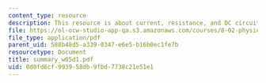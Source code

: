 ```yaml
---
content_type: resource
description: This resource is about current, resistance, and DC circuits.
file: https://ol-ocw-studio-app-qa.s3.amazonaws.com/courses/8-02-physics-ii-electricity-and-magnetism-spring-2007/0d0fd6cf993958db9fbd7738c21e51e1_summary_w05d1.pdf
file_type: application/pdf
parent_uid: 588b48d5-a339-0347-e6e5-b16b0ec1fe7b
resourcetype: Document
title: summary_w05d1.pdf
uid: 0d0fd6cf-9939-58db-9fbd-7738c21e51e1
---
```

